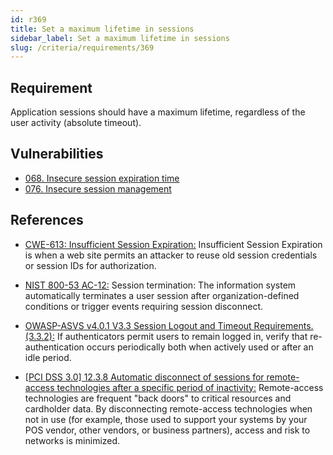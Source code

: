 ```yaml
---
id: r369
title: Set a maximum lifetime in sessions
sidebar_label: Set a maximum lifetime in sessions
slug: /criteria/requirements/369
---
```


## Requirement

Application sessions
should have a maximum lifetime,
regardless of the user activity (absolute timeout).

## Vulnerabilities

- [068. Insecure session expiration time](/criteria/vulnerabilities/068)
- [076. Insecure session management](/criteria/vulnerabilities/076)

## References

- [CWE-613: Insufficient Session Expiration:](https://cwe.mitre.org/data/definitions/613.html)
Insufficient Session Expiration
is when a web site permits
an attacker to reuse old session credentials
or session IDs for authorization.

- [NIST 800-53 AC-12:](https://nvd.nist.gov/800-53/Rev4/control/AC-12)
Session termination:
The information system automatically terminates
a user session after organization-defined conditions
or trigger events requiring session disconnect.

- [OWASP-ASVS v4.0.1 V3.3 Session Logout and Timeout Requirements.(3.3.2):](https://owasp.org/www-pdf-archive/OWASP_Application_Security_Verification_Standard_4.0-en.pdf)
If authenticators permit users
to remain logged in,
verify that re-authentication occurs periodically
both when actively used
or after an idle period.

- [\[PCI DSS 3.0\] 12.3.8 Automatic disconnect of sessions for remote-access technologies after a specific period of inactivity:](https://pcinetwork.org/forum/index.php?threads/pci-dss-3-0-12-3-8-automatic-disconnect-of-sessions-for-remote-access-technologies-after-a-specific-period-of-in.784/)
Remote-access technologies
are frequent "back doors" to critical resources
and cardholder data.
By disconnecting remote-access technologies
when not in use
(for example, those used to support your systems
by your POS vendor, other vendors, or business partners),
access and risk to networks is minimized.
